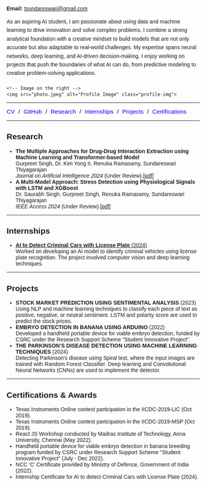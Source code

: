 <html lang="en">
<head>
  <meta charset="UTF-8">
  <meta name="viewport" content="width=device-width, initial-scale=1.0">
  <title>Profile</title>
  <style>
    /* Basic styling */
    body {
      font-family: Arial, sans-serif;
      margin: 20px;
    }

    /* Flexbox container for the image and contact details */
    .container {
      display: flex;
      align-items: center;
      justify-content: space-between;
      gap: 20px; /* Space between the image and info */
    }

    /* Image styling */
    .profile-img {
      width: 150px;
      height: auto;
      border-radius: 8px;
    }

    /* Right-side content */
    .info {
      flex-grow: 1;
      display: flex;
      flex-direction: column;
      justify-content: center;
    }

    /* Email alignment */
    .info p {
      margin: 5px 0;
    }

    /* Self-introduction */
    .info .introduction {
      margin-top: 10px;
      font-size: 1em;
      line-height: 1.6;
    }

    /* Horizontal Quick Links */
    .sections {
      font-size: 1.1em;
    }

    .sections a {
      color: blue;
      text-decoration: none;
    }

    .sections a:hover {
      text-decoration: underline;
    }

    /* Styling for horizontal links with slashes */
    .sections span {
      margin: 0 5px;
      color: black; /* This makes the slashes neutral */
    }

    /* General mobile view adjustments */
    @media screen and (max-width: 768px) {
      body {
        margin: 10px;
      }
      .container {
        flex-direction: column;
        align-items: center;
        text-align: center;
      }

      .profile-img {
        margin-bottom: 20px;
        width: 120px; /* Slightly smaller image on mobile */
      }

      .info {
        align-items: center;
      }

      .sections {
        text-align: center;
        font-size: 1em; /* Slightly smaller font for mobile */
      }

      /* Make the sections more touch-friendly */
      .sections a {
        padding: 10px;
        display: inline-block;
      }

      .info .introduction {
        font-size: 0.9em;
      }

      section ul {
        padding-left: 0;
        list-style: none; /* Remove bullet points on mobile for a cleaner look */
      }

      section ul li {
        margin-bottom: 10px;
      }
    }
  </style>
</head>
<body>

  <div class="container">
    <!-- Email and self-introduction on the left -->
    <div class="info">
      <p><strong>Email:</strong> <a href="mailto:tsundareswari@gmail.com">tsundareswari@gmail.com</a></p>
      <p class="introduction">
        As an aspiring AI student, I am passionate about using data and machine learning to drive innovation and solve complex problems. I combine a strong analytical foundation with a creative mindset to build models that are not only accurate but also adaptable to real-world challenges. My expertise spans neural networks, deep learning, and AI-driven decision-making. I enjoy working on projects that push the boundaries of what AI can do, from predictive modeling to creative problem-solving applications.
      </p>
    </div>

    <!-- Image on the right -->
    <img src="photo.jpeg" alt="Profile Image" class="profile-img">
  </div>

  <hr>

  <!-- Links to sections in a horizontal layout without "Quick Links" heading -->
  <section class="sections">
    <div>
      <a href="CV.pdf">CV</a>
      <span>/</span>
      <a href="https://github.com/Sundareswari-12" target="_blank">GitHub</a>
      <span>/</span>
      <a href="#research">Research</a>
      <span>/</span>
      <a href="#internships">Internships</a>
      <span>/</span>
      <a href="#projects">Projects</a>
      <span>/</span>
      <a href="#certifications">Certifications</a>
    </div>
  </section>

  <hr>
  
  <!-- Research Section -->
  <section id="research">
    <h2>Research</h2>
    <ul>
      <li>
        <strong>The Multiple Approaches for Drug-Drug Interaction Extraction using Machine Learning and Transformer-based Model </strong><br>
        Gurpreet Singh, Dr. Kim Yong II, Renuka Ramasamy, Sundareswari Thiyagarajan<br>
        <em>Journal on Artificial Intelligence 2024 </em>(Under Review).<a href="The Multiple Approaches for Drug-Drug Interaction Extraction using Machine learning and transformer-based Model.pdf">[pdf]</a>
      </li>
      <li>
        <strong> A Multi-Model Approach: Stress Detection using Physiological Signals with LSTM and XGBoost </strong><br>
        Dr. Saurabh Singh, Gurpreet Singh, Renuka Ramasamy, Sundareswari Thiyagarajan<br>
        <em>IEEE Access 2024 </em> (Under Review).<a href="A Multi-Model Approach- Stress Detection using Physiological Signals with LSTM and XGBoost.pdf">[pdf]</a>
      </li>
    </ul>
  </section>

  <hr>
  
  <!-- Internship Section -->
  <section id="internships">
    <h2>Internships</h2>
    <ul>
      <li>
        <a href="https://gurpreetsinghwsu.github.io/cv/projects.html"><strong>AI to Detect Criminal Cars with License Plate</strong> (2024)</a><br>
        Worked on developing an AI model to identify criminal vehicles using license plate recognition. The project involved computer vision and deep learning techniques.
      </li>
      <!-- Add more internships as needed -->
    </ul>
  </section>

  <hr>

  <!-- Projects Section -->
  <section id="projects">
    <h2>Projects</h2>
    <ul>
      <li>
        <strong>STOCK MARKET PREDICTION USING SENTIMENTAL ANALYSIS</strong> (2023)<br>
        Using NLP and machine learning techniques to classify each piece of text as positive, negative, or neutral sentiment. LSTM and polarity score are used to predict the stock prices.
      </li>
      <li>
        <strong>EMBRYO DETECTION IN BANANA USING ARDUINO</strong> (2022)<br>
        Developed a handheld portable device for viable embryo detection, funded by CSRC under the Research Support Scheme "Student Innovative Project".
      </li>
      <li>
        <strong>THE PARKINSON’S DISEASE DETECTION USING MACHINE LEARNING TECHNIQUES </strong> (2024)<br>
        Detecting Parkinson's disease using Spiral test, where the input images are trained with Random Forest Classifier. Deep learning and Convolutional Neural Networks (CNNs) are used to implement the detector.
      </li>
      <!-- Add more projects as needed -->
    </ul>
  </section>

  <hr>

  <!-- Certifications Section -->
  <section id="certifications">
    <h2>Certifications & Awards</h2>
    <ul>
      <li>Texas Instruments Online contest participation in the IICDC-2019-LIC (Oct 2019).</li>
      <li>Texas Instruments Online contest participation in the IICDC-2019-MSP (Oct 2019).</li>
      <li>React JS Workshop conducted by Madras Institute of Technology, Anna University, Chennai (May 2022).</li>
      <li>Handheld portable device for viable embryo detection in banana breeding program funded by CSRC under Research Support Scheme "Student Innovative Project" (July - Dec 2022).</li>
      <li>NCC ‘C’ Certificate provided by Ministry of Defence, Government of India (2022).</li>
      <li>Internship Certificate for AI to detect Criminal Cars with License Plate (2024).</li>
    </ul>
  </section>

</body>
</html>
